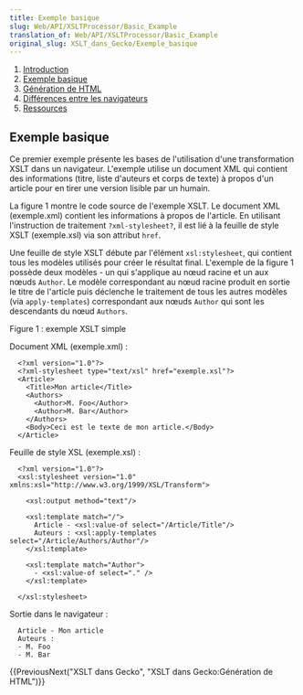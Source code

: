 ```yaml
---
title: Exemple basique
slug: Web/API/XSLTProcessor/Basic_Example
translation_of: Web/API/XSLTProcessor/Basic_Example
original_slug: XSLT_dans_Gecko/Exemple_basique
---
```

1.  [Introduction](/fr/docs/XSLT_dans_Gecko)
2.  [Exemple basique](/fr/docs/XSLT_dans_Gecko/Exemple_basique)
3.  [Génération de HTML](/fr/docs/XSLT_dans_Gecko/G%c3%a9n%c3%a9ration_de_HTML)
4.  [Différences entre les navigateurs](/fr/docs/XSLT_dans_Gecko/Diff%c3%a9rences_entre_les_navigateurs)
5.  [Ressources](/fr/docs/XSLT_dans_Gecko/Ressources)

## Exemple basique

Ce premier exemple présente les bases de l'utilisation d'une transformation XSLT dans un navigateur. L'exemple utilise un document XML qui contient des informations (titre, liste d'auteurs et corps de texte) à propos d'un article pour en tirer une version lisible par un humain.

La figure 1 montre le code source de l'exemple XSLT. Le document XML (exemple.xml) contient les informations à propos de l'article. En utilisant l'instruction de traitement `?xml-stylesheet?`, il est lié à la feuille de style XSLT (exemple.xsl) via son attribut `href`.

Une feuille de style XSLT débute par l'élément `xsl:stylesheet`, qui contient tous les modèles utilisés pour créer le résultat final. L'exemple de la figure 1 possède deux modèles - un qui s'applique au nœud racine et un aux nœuds `Author`. Le modèle correspondant au nœud racine produit en sortie le titre de l'article puis déclenche le traitement de tous les autres modèles (via `apply-templates`) correspondant aux nœuds `Author` qui sont les descendants du nœud `Authors`.

Figure 1 : exemple XSLT simple

Document XML (exemple.xml) :

      <?xml version="1.0"?>
      <?xml-stylesheet type="text/xsl" href="exemple.xsl"?>
      <Article>
        <Title>Mon article</Title>
        <Authors>
          <Author>M. Foo</Author>
          <Author>M. Bar</Author>
        </Authors>
        <Body>Ceci est le texte de mon article.</Body>
      </Article>

Feuille de style XSL (exemple.xsl) :

      <?xml version="1.0"?>
      <xsl:stylesheet version="1.0" xmlns:xsl="http://www.w3.org/1999/XSL/Transform">

        <xsl:output method="text"/>

        <xsl:template match="/">
          Article - <xsl:value-of select="/Article/Title"/>
          Auteurs : <xsl:apply-templates select="/Article/Authors/Author"/>
        </xsl:template>

        <xsl:template match="Author">
          - <xsl:value-of select="." />
        </xsl:template>

      </xsl:stylesheet>

Sortie dans le navigateur :

      Article - Mon article
      Auteurs :
      - M. Foo
      - M. Bar

{{PreviousNext("XSLT dans Gecko", "XSLT dans Gecko:Génération de HTML")}}
